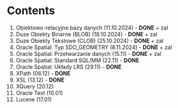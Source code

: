# Contents
1. Obiektowo-relacyjne bazy danych (11.10.2024) - **DONE** + zal
2. Duze Obiekty Binarne (BLOB) (18.10.2024) - **DONE** + zal
3. Duze Obiekty Tekstowe (CLOB) (25.10.2024) - **DONE** + zal
4. Oracle Spatial: Typ SDO_GEOMETRY (8.11.2024) - **DONE** + zal
5. Oracle Spatial: Przetwarzanie danych (15.11) - **DONE** + zal
6. Oracle Spatial: Standard SQL/MM (22.11) - **DONE**
7. Oracle Spatial: Układy LRS (29.11) - **DONE**
8. XPath (06.12) - **DONE**
9. XSL (13.12) - **DONE**
10. XQuery (20.12)
11. Oracle Text (10.01)
12. Lucene (17.01)
